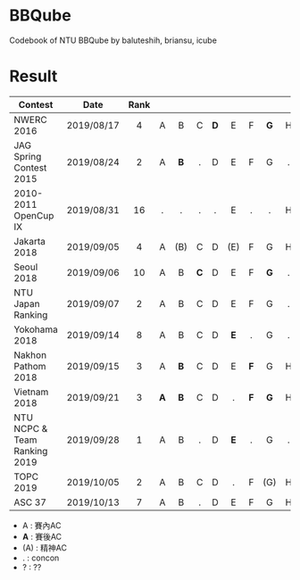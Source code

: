 # BBQube
Codebook of NTU BBQube by baluteshih, briansu, icube

# Result

| Contest                   | Date          | Rank |   |   |   |   |   |   |   |   |   |   |   |   |   |
| --------------------------|:-------------:|:----:|:-:|:-:|:-:|:-:|:-:|:-:|:-:|:-:|:-:|:-:|:-:|:-:|:-:|
| NWERC 2016                    | 2019/08/17    |  4  | A | B | C | **D** | E | F | **G** | H | I | J | K |
| JAG Spring Contest 2015       | 2019/08/24    |  2  | A | **B** | . | D | E | F | G | . | **I** | . | K | L |
| 2010-2011 OpenCup IX          | 2019/08/31    |  16 | . | . | . | . | E | . | . | H | . | **J** |
| Jakarta 2018                  | 2019/09/05    |  4  | A | (B) | C | D | (E) | F | G | H | I | J | K | L |
| Seoul 2018                    | 2019/09/06    |  10  | A | B | **C** | D | E | F | **G** | . | . | J | K | L |
| NTU Japan Ranking             | 2019/09/07    |  2  | A | B | C | D | E | F | G | . | I | . |
| Yokohama 2018                 | 2019/09/14    |  8  | A | B | C | D | **E** | . | G | . | **I** | J | K |
| Nakhon Pathom 2018            | 2019/09/15    |  3  | A | **B** | C | D | E | **F** | G | H | . | J | K | L |
| Vietnam 2018                  | 2019/09/21    |  3  | **A** | **B** | C | D | . | **F** | **G** | H | I | J | **K** | L |
| NTU NCPC & Team Ranking 2019  | 2019/09/28    |  1  | A | B | . | D | **E** | . | G | . | I | J |
| TOPC 2019                     | 2019/10/05    |  2  | A | B | C | D | . | F | (G) | H | I |
| ASC 37                        | 2019/10/13    |  7  | A | B | . | D | E | F | G | H | . |


- A : 賽內AC
- **A** : 賽後AC
- (A) : 精神AC
- . : concon
- ? : ??
